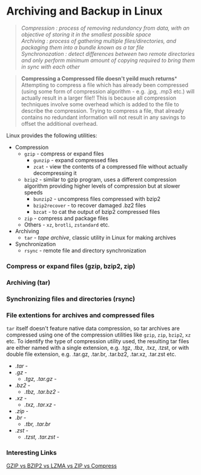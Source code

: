 # Archiving and Backup in Linux

> *Compression : process of removing redundancy from data, with an objective of storing it in the smallest possible space* <br>
  *Archiving : process of gathering multiple files/directories, and packaging them into a bundle known as a tar file* <br>
  *Synchronozation : detect differences between two remote directories and only perform minimum amount of copying required to bring them in sync with each other*

> **Compressing a Compressed file doesn't yeild much returns***
  Attempting to compress a file which has already been compressed (using some form of compression algorithm - e.g. .jpg, .mp3 etc.) will actually result in a larger file!! This is because all compression techniques involve some overhead which is added to the file to describe the compression. Trying to compress a file, that already contains no redundant information will not result in any savings to offset the additional overhead.

Linux provides the following utilities:
* Compression
  * ```gzip``` - compress or expand files
    * ```gunzip``` - expand compressed files
    * ```zcat``` - view the contents of a compressed file without actually decompressing it
  * ```bzip2``` - similar to gzip program, uses a different compression algorithm providing higher levels of compression but at slower speeds
    * ```bunzip2``` - uncompress files compressed with bzip2
    * ```bzip2recover``` - to recover damaged .bz2 files
    * ```bzcat``` - to cat the output of bzip2 compressed files
  * ```zip``` - compress and package files
  * Others - ```xz```, ```brotli```, ```zstandard``` etc.
* Archiving
  * ```tar``` - *tape archive*, classic utility in Linux for making archives
* Synchronization
  * ```rsync``` - remote file and directory synchronization

### Compress or expand files (gzip, bzip2, zip)

### Archiving (tar)


### Synchronizing files and directories (rsync)

### File extentions for archives and compressed files
```tar``` itself doesn't feature native data compression, so tar archives are compressed using one of the compression utilities like ```gzip```, ```zip```, ```bzip2```, ```xz``` etc. To identify the type of compression utility used, the resulting tar files are either named with a single extension, e.g. .tgz, .tbz, .txz, .tzst, or with double file extension, e.g. .tar.gz, .tar.br, .tar.bz2, .tar.xz, .tar.zst etc.

* *.tar* - 
* *.gz* - 
  * *.tgz, .tar.gz* - 
* *.bz2* - 
  * *.tbz, .tar.bz2* -
* *.xz* - 
  * *.txz, .tar.xz* -
* *.zip* - 
* *.br* -
  * *.tbr, .tar.br*
* *.zst* - 
  * *.tzst, .tar.zst* - 

### Interesting Links
[GZIP vs BZIP2 vs LZMA vs ZIP vs Compress](https://bashitout.com/2009/08/30/Linux-Compression-Comparison-GZIP-vs-BZIP2-vs-LZMA-vs-ZIP-vs-Compress.html)
